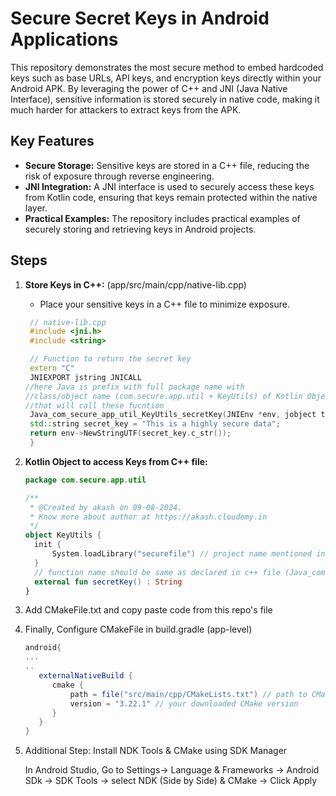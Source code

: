# Secure Secret Keys in Android Applications

This repository demonstrates the most secure method to embed hardcoded keys such as base URLs, API keys, and encryption keys directly within your Android APK. By leveraging the power of C++ and JNI (Java Native Interface), sensitive information is stored securely in native code, making it much harder for attackers to extract keys from the APK.

## Key Features

- **Secure Storage:** Sensitive keys are stored in a C++ file, reducing the risk of exposure through reverse engineering.
- **JNI Integration:** A JNI interface is used to securely access these keys from Kotlin code, ensuring that keys remain protected within the native layer.
- **Practical Examples:** The repository includes practical examples of securely storing and retrieving keys in Android projects.

## Steps

1. **Store Keys in C++:** (app/src/main/cpp/native-lib.cpp)

   - Place your sensitive keys in a C++ file to minimize exposure.

   ```cpp
    // native-lib.cpp
    #include <jni.h>
    #include <string>

    // Function to return the secret key
    extern "C"
    JNIEXPORT jstring JNICALL
   //here Java is prefix with full package name with
   //class/object name (com.secure.app.util + KeyUtils) of Kotlin Object KeyUtils
   //that will call these fucntion 
    Java_com_secure_app_util_KeyUtils_secretKey(JNIEnv *env, jobject thiz) {
    std::string secret_key = "This is a highly secure data";
    return env->NewStringUTF(secret_key.c_str());
    }
   
   ```
   
3.  **Kotlin Object to access Keys from C++ file:**
   
    ```kotlin
    package com.secure.app.util

    /**
     * @Created by akash on 09-08-2024.
     * Know more about author at https://akash.cloudemy.in
     */
    object KeyUtils {
      init {
          System.loadLibrary("securefile") // project name mentioned in CMakeLists.txt file
      }
      // function name should be same as declared in c++ file (Java_com_secure_app_util_KeyUtils_secretKey)
      external fun secretKey() : String
    }
    ```

4. Add CMakeFile.txt and copy paste code from this repo's file
5. Finally, Configure CMakeFile in build.gradle (app-level)

   ```.gradle
   android{
   ...
   ..
      externalNativeBuild {
         cmake {
             path = file("src/main/cpp/CMakeLists.txt") // path to CMakeLists file
             version = "3.22.1" // your downloaded CMake version
         }
      }
   }
   ```
6. Additional Step: Install NDK Tools & CMake using SDK Manager
 
   In Android Studio, Go to
   Settings-> Language & Frameworks -> Android SDk -> SDK Tools -> select NDK (Side by Side) & CMake -> Click Apply
   
  
   
